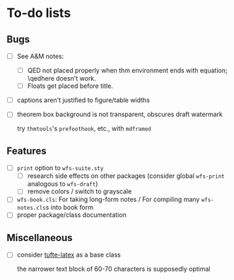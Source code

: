 To-do lists
===========

Bugs
--------------------------------------------------------------------------------
* [ ] See A&M notes:
    * [ ] QED not placed properly when thm environment ends with equation; \qedhere doesn't work.
    * [ ] Floats get placed before title.
* [ ] captions aren't justified to figure/table widths
* [ ] theorem box background is not transparent, obscures draft watermark

  try `thmtools`'s `prefoothook`, etc., with `mdframed`

Features
--------------------------------------------------------------------------------
* [ ] `print` option to `wfs-suite.sty`
   * [ ] research side effects on other packages
     (consider global `wfs-print` analogous to `wfs-draft`)
   * [ ] remove colors / switch to grayscale
* [ ] `wfs-book.cls`: For taking long-form notes / 
  For compiling many `wfs-notes.cls`s into book form
* [ ] proper package/class documentation

Miscellaneous
--------------------------------------------------------------------------------
* [ ] consider [tufte-latex](https://ctan.org/pkg/tufte-latex?lang=en)
  as a base class

  the narrower text block of 60-70 characters is supposedly optimal

